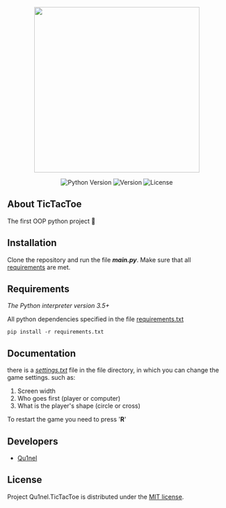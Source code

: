 <p align="center">
  <img src="" width=380px>
</p>

<p align="center">
   <img src="https://img.shields.io/badge/Python-3.9%2B-blueviolet" alt="Python Version">
   <img src="https://img.shields.io/github/v/release/Qu1nel/TicTacToe" alt="Version">
   <img src="https://img.shields.io/github/license/Qu1nel/TicTacToe?color=g" alt="License" />
</p>

## About TicTacToe

The first OOP python project 💜


## Installation

Clone the repository and run the file ***main.py***.
Make sure that all [requirements](#requirements) are met.


## Requirements

_The Python interpreter version 3.5+_

All python dependencies specified in the file [requirements.txt](/requirements.txt)

    pip install -r requirements.txt


## Documentation

there is a <u>*settings.txt*</u> file in the file directory, in which you can change the game settings. such as:

1. Screen width
2. Who goes first (player or computer)
3. What is the player's shape (circle or cross)

To restart the game you need to press '**R**'


## Developers

- [Qu1nel](https://github.com/Qu1nel)


## License

Project Qu1nel.TicTacToe is distributed under the [MIT license](LICENSE).
